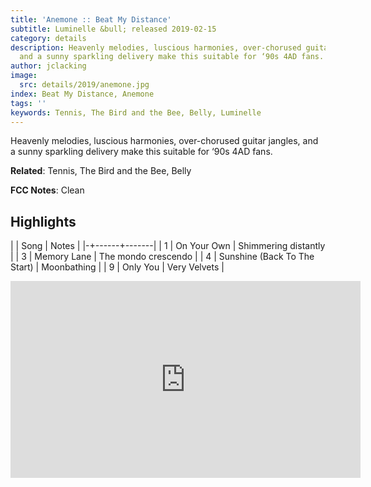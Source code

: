 ```yaml
---
title: 'Anemone :: Beat My Distance'
subtitle: Luminelle &bull; released 2019-02-15
category: details
description: Heavenly melodies, luscious harmonies, over-chorused guitar jangles,
  and a sunny sparkling delivery make this suitable for ‘90s 4AD fans.
author: jclacking
image:
  src: details/2019/anemone.jpg
index: Beat My Distance, Anemone
tags: ''
keywords: Tennis, The Bird and the Bee, Belly, Luminelle
---
```

Heavenly melodies, luscious harmonies, over-chorused guitar jangles, and a sunny sparkling delivery make this suitable for ‘90s 4AD fans.<!--more-->

**Related**: Tennis, The Bird and the Bee, Belly

**FCC Notes**: Clean

## Highlights

| | Song | Notes |
|-+------+-------|
| 1 | On Your Own | Shimmering distantly |
| 3 | Memory Lane | The mondo crescendo |
| 4 | Sunshine (Back To The Start) | Moonbathing |
| 9 | Only You | Very Velvets |

<div class="tlo-detail-video"><iframe width="560" height="315" src="https://www.youtube.com/embed/geG7h-wTu3I" frameborder="0" allow="autoplay; encrypted-media" allowfullscreen></iframe></div>

